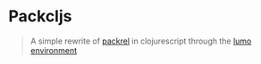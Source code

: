 # Packcljs  
> A simple rewrite of [packrel](https://github.com/MichelML/packrel) in clojurescript through the [lumo environment](https://www.npmjs.com/package/lumo-cljs)
